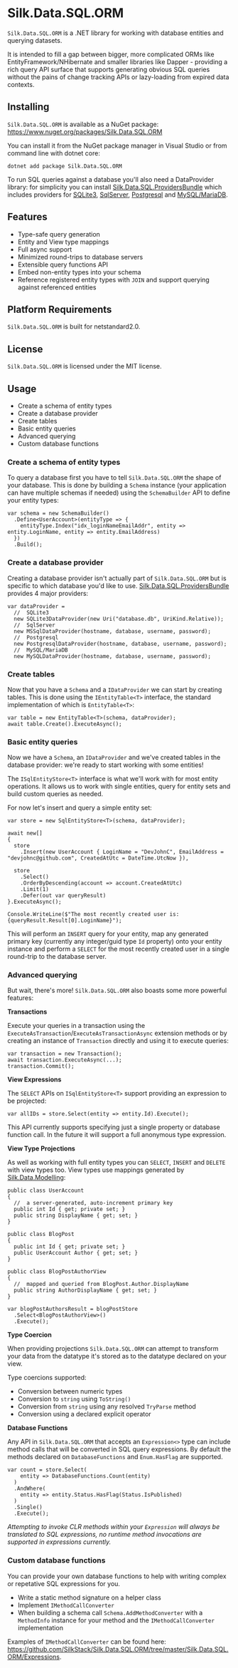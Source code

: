 # Silk.Data.SQL.ORM

`Silk.Data.SQL.ORM` is a .NET library for working with database entities and querying datasets.

It is intended to fill a gap between bigger, more complicated ORMs like EntityFramework/NHibernate and smaller libraries like Dapper - providing a rich query API surface that supports generating obvious SQL queries without the pains of change tracking APIs or lazy-loading from expired data contexts.

## Installing

`Silk.Data.SQL.ORM` is available as a NuGet package: https://www.nuget.org/packages/Silk.Data.SQL.ORM

You can install it from the NuGet package manager in Visual Studio or from command line with dotnet core:

~~~~
dotnet add package Silk.Data.SQL.ORM
~~~~

To run SQL queries against a database you'll also need a DataProvider library: for simplicity you can install [Silk.Data.SQL.ProvidersBundle](https://github.com/SilkStack/Silk.Data.SQL.ProvidersBundle)  which includes providers for [SQLite3](https://github.com/SilkStack/Silk.Data.SQL.SQLite3), [SqlServer](https://github.com/SilkStack/Silk.Data.SQL.SqlServer), [Postgresql](https://github.com/SilkStack/Silk.Data.SQL.Postgresql) and [MySQL/MariaDB](https://github.com/SilkStack/Silk.Data.SQL.MySQL).

## Features

- Type-safe query generation
- Entity and View type mappings
- Full async support
- Minimized round-trips to database servers
- Extensible query functions API
- Embed non-entity types into your schema
- Reference registered entity types with `JOIN` and support querying against referenced entities

## Platform Requirements

`Silk.Data.SQL.ORM` is built for netstandard2.0.

## License

`Silk.Data.SQL.ORM` is licensed under the MIT license.

## Usage

- Create a schema of entity types
- Create a database provider
- Create tables
- Basic entity queries
- Advanced querying
- Custom database functions

### Create a schema of entity types

To query a database first you have to tell `Silk.Data.SQL.ORM` the shape of your database. This is done by building a `Schema` instance (your application can have multiple schemas if needed) using the `SchemaBuilder` API to define your entity types:

~~~
var schema = new SchemaBuilder()
  .Define<UserAccount>(entityType => {
    entityType.Index("idx_loginNameEmailAddr", entity => entity.LoginName, entity => entity.EmailAddress)
  })
  .Build();
~~~

### Create a database provider

Creating a database provider isn't actually part of `Silk.Data.SQL.ORM` but is specific to which database you'd like to use. [Silk.Data.SQL.ProvidersBundle](https://github.com/SilkStack/Silk.Data.SQL.ProvidersBundle) provides 4 major providers:

~~~
var dataProvider =
  //  SQLite3
  new SQLite3DataProvider(new Uri("database.db", UriKind.Relative));
  //  SqlServer
  new MSSqlDataProvider(hostname, database, username, password);
  //  Postgresql
  new PostgresqlDataProvider(hostname, database, username, password);
  //  MySQL/MariaDB
  new MySQLDataProvider(hostname, database, username, password);
~~~

### Create tables

Now that you have a `Schema` and a `IDataProvider` we can start by creating tables. This is done using the `IEntityTable<T>` interface, the standard implementation of which is `EntityTable<T>`:

~~~
var table = new EntityTable<T>(schema, dataProvider);
await table.Create().ExecuteAsync();
~~~

### Basic entity queries

Now we have a `Schema`, an `IDataProvider` and we've created tables in the database provider: we're ready to start working with some entities!

The `ISqlEntityStore<T>` interface is what we'll work with for most entity operations. It allows us to work with single entities, query for entity sets and build custom queries as needed.

For now let's insert and query a simple entity set:

~~~
var store = new SqlEntityStore<T>(schema, dataProvider);

await new[]
{
  store
    .Insert(new UserAccount { LoginName = "DevJohnC", EmailAddress = "devjohnc@github.com", CreatedAtUtc = DateTime.UtcNow }),
    
  store
    .Select()
    .OrderByDescending(account => account.CreatedAtUtc)
    .Limit(1)
    .Defer(out var queryResult)
}.ExecuteAsync();

Console.WriteLine($"The most recently created user is: {queryResult.Result[0].LoginName}");
~~~

This will perform an `INSERT` query for your entity, map any generated primary key (currently any integer/guid type `Id` property) onto your entity instance and perform a `SELECT` for the most recently created user in a single round-trip to the database server.

### Advanced querying

But wait, there's more! `Silk.Data.SQL.ORM` also boasts some more powerful features:

**Transactions**

Execute your queries in a transaction using the `ExecuteAsTransaction`/`ExecuteAsTransactionAsync` extension methods or by creating an instance of `Transaction` directly and using it to execute queries:

~~~
var transaction = new Transaction();
await transaction.ExecuteAsync(...);
transaction.Commit();
~~~

**View Expressions**

The `SELECT` APIs on `ISqlEntityStore<T>` support providing an expression to be projected:

~~~
var allIDs = store.Select(entity => entity.Id).Execute();
~~~

This API currently supports specifying just a single property or database function call. In the future it will support a full anonymous type expression.

**View Type Projections**

As well as working with full entity types you can `SELECT`, `INSERT` and `DELETE` with view types too. View types use mappings generated by [Silk.Data.Modelling](https://github.com/SilkStack/Silk.Data.Modelling):

~~~
public class UserAccount
{
  //  a server-generated, auto-increment primary key
  public int Id { get; private set; }
  public string DisplayName { get; set; }
}

public class BlogPost
{
  public int Id { get; private set; }
  public UserAccount Author { get; set; }
}

public class BlogPostAuthorView
{
  //  mapped and queried from BlogPost.Author.DisplayName
  public string AuthorDisplayName { get; set; }
}

var blogPostAuthorsResult = blogPostStore
  .Select<BlogPostAuthorView>()
  .Execute();
~~~

**Type Coercion**

When providing projections `Silk.Data.SQL.ORM` can attempt to transform your data from the datatype it's stored as to the datatype declared on your view.

Type coercions supported:

- Conversion between numeric types
- Conversion to `string` using `ToString()`
- Conversion from `string` using any resolved `TryParse` method
- Conversion using a declared explicit operator

**Database Functions**

Any API in `Silk.Data.SQL.ORM` that accepts an `Expression<>` type can include method calls that will be converted in SQL query expressions. By default the methods declared on `DatabaseFunctions` and `Enum.HasFlag` are supported.

~~~
var count = store.Select(
    entity => DatabaseFunctions.Count(entity)
  )
  .AndWhere(
    entity => entity.Status.HasFlag(Status.IsPublished)
  )
  .Single()
  .Execute();
~~~

_Attempting to invoke CLR methods within your `Expression` will always be translated to SQL expressions, no runtime method invocations are supported in expressions currently._

### Custom database functions

You can provide your own database functions to help with writing complex or repetative SQL expressions for you.

- Write a static method signature on a helper class
- Implement `IMethodCallConverter`
- When building a schema call `Schema.AddMethodConverter` with a `MethodInfo` instance for your method and the `IMethodCallConverter` implementation

Examples of `IMethodCallConverter` can be found here: https://github.com/SilkStack/Silk.Data.SQL.ORM/tree/master/Silk.Data.SQL.ORM/Expressions.